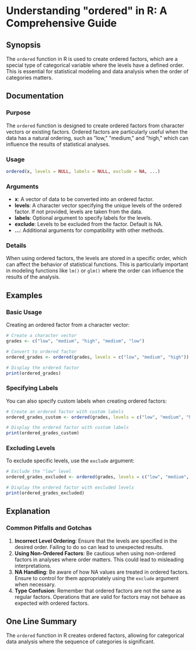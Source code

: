 <!--
Meta Description: # Understanding "ordered" in R: A Comprehensive Guide ## Synopsis The `ordered` function in R is used to create ordered factors, which are a special t...
Meta Keywords: ordered, levels, factors, low, factor
-->

# Understanding "ordered" in R: A Comprehensive Guide

## Synopsis
The `ordered` function in R is used to create ordered factors, which are a special type of categorical variable where the levels have a defined order. This is essential for statistical modeling and data analysis when the order of categories matters.

## Documentation

### Purpose
The `ordered` function is designed to create ordered factors from character vectors or existing factors. Ordered factors are particularly useful when the data has a natural ordering, such as "low," "medium," and "high," which can influence the results of statistical analyses.

### Usage
```R
ordered(x, levels = NULL, labels = NULL, exclude = NA, ...)
```

### Arguments
- **x**: A vector of data to be converted into an ordered factor.
- **levels**: A character vector specifying the unique levels of the ordered factor. If not provided, levels are taken from the data.
- **labels**: Optional argument to specify labels for the levels.
- **exclude**: Levels to be excluded from the factor. Default is NA.
- **...**: Additional arguments for compatibility with other methods.

### Details
When using ordered factors, the levels are stored in a specific order, which can affect the behavior of statistical functions. This is particularly important in modeling functions like `lm()` or `glm()` where the order can influence the results of the analysis.

## Examples

### Basic Usage
Creating an ordered factor from a character vector:
```R
# Create a character vector
grades <- c("low", "medium", "high", "medium", "low")

# Convert to ordered factor
ordered_grades <- ordered(grades, levels = c("low", "medium", "high"))

# Display the ordered factor
print(ordered_grades)
```

### Specifying Labels
You can also specify custom labels when creating ordered factors:
```R
# Create an ordered factor with custom labels
ordered_grades_custom <- ordered(grades, levels = c("low", "medium", "high"), labels = c("1 - Low", "2 - Medium", "3 - High"))

# Display the ordered factor with custom labels
print(ordered_grades_custom)
```

### Excluding Levels
To exclude specific levels, use the `exclude` argument:
```R
# Exclude the "low" level
ordered_grades_excluded <- ordered(grades, levels = c("low", "medium", "high"), exclude = "low")

# Display the ordered factor with excluded levels
print(ordered_grades_excluded)
```

## Explanation

### Common Pitfalls and Gotchas
1. **Incorrect Level Ordering**: Ensure that the levels are specified in the desired order. Failing to do so can lead to unexpected results.
2. **Using Non-Ordered Factors**: Be cautious when using non-ordered factors in analyses where order matters. This could lead to misleading interpretations.
3. **NA Handling**: Be aware of how NA values are treated in ordered factors. Ensure to control for them appropriately using the `exclude` argument when necessary.
4. **Type Confusion**: Remember that ordered factors are not the same as regular factors. Operations that are valid for factors may not behave as expected with ordered factors.

## One Line Summary
The `ordered` function in R creates ordered factors, allowing for categorical data analysis where the sequence of categories is significant.